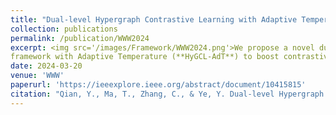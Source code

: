 ```yaml
---
title: "Dual-level Hypergraph Contrastive Learning with Adaptive Temperature Enhancement"
collection: publications
permalink: /publication/WWW2024
excerpt: <img src='/images/Framework/WWW2024.png'>We propose a novel dual-level HyperGraph Contrastive Learning
framework with Adaptive Temperature (**HyGCL-AdT**) to boost contrastive learning over hypergraphs. Our source code is available [here](https://github.com/graphprojects/HyGCL-AdT).
date: 2024-03-20
venue: 'WWW'
paperurl: 'https://ieeexplore.ieee.org/abstract/document/10415815'
citation: "Qian, Y., Ma, T., Zhang, C., & Ye, Y. Dual-level Hypergraph Contrastive Learning with Adaptive Temperature Enhancement. In WWW 2024ß."
---
```





